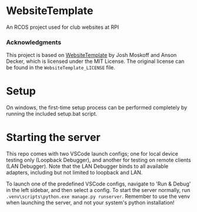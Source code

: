 # WebsiteTemplate
An RCOS project used for club websites at RPI

### Acknowledgments
This project is based on [WebsiteTemplate](https://github.com/Rezlang/WebsiteTemplate/) by Josh Moskoff and Anson Decker, which is licensed under the MIT License. The original license can be found in the `WebsiteTemplate_LICENSE` file.

# Setup
On windows, the first-time setup process can be performed completely by running the included setup.bat script.

# Starting the server
This repo comes with two VSCode launch configs; one for local device testing only (Loopback Debugger), and another for testing on remote clients (LAN Debugger). Note that the LAN Debugger binds to all available adapters, including but not limited to loopback and LAN.

To launch one of the predefined VSCode configs, navigate to 'Run & Debug' in the left sidebar, and then select a config.
To start the server normally, run `.venv\scripts\python.exe manage.py runserver`. Remember to use the venv when launching the server, and not your system's python installation!
